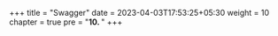 +++
title = "Swagger"
date = 2023-04-03T17:53:25+05:30
weight = 10
chapter = true
pre = "<b>10. </b>"
+++
